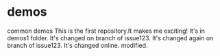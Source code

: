 # demos
common demos
  This is the first repository.It makes me exciting!
  It's in demos1 folder.
  It's changed on branch of issue123.
  It's changed again on branch of issue123.
  It's changed online.
  modified.

